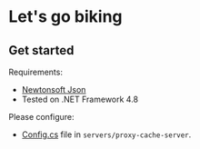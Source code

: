 # Let's go biking 
## Get started
Requirements:
- [Newtonsoft Json](https://www.newtonsoft.com/json)
- Tested on .NET Framework 4.8

Please configure: 
- [Config.cs](https://github.com/KilianBonnet/lets-go-biking/blob/main/servers/proxy-cache-server/Config.cs) file in `servers/proxy-cache-server`.
